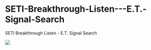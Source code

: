 # SETI-Breakthrough-Listen---E.T.-Signal-Search
SETI Breakthrough Listen - E.T. Signal Search

![](https://raw.githubusercontent.com/skywalker0803r/SETI-Breakthrough-Listen---E.T.-Signal-Search/main/DSC_4014-Edit_2.jpg)
